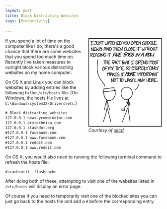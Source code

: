 ```yaml
---
layout: post
title: Block Distracting Websites
tags: [Productivity]

---
```


<div style="float: right; margin-left: 1em;">
    <img src="/assets/2015/distracting-websites.png" />
    <div><i>Courtesy of <a href="http://xkcd.com/1502/">xkcd</a></i></div>
</div>

If you spend a lot of time on the computer like I do, there's a good chance that there are some websites that you spend too much time on. Recently I've taken measures to outright block various distracting websites on my home computer.

On OS X and Linux you can block websites by adding entries like the following to the `/etc/hosts` file. (On Windows, the hosts file lives at `C:\Windows\system32\Drivers\etc`.)

```
# Block distracting websites
127.0.0.1 news.ycombinator.com
127.0.0.1 arstechnica.com
127.0.0.1 slashdot.org
#127.0.0.1 facebook.com
#127.0.0.1 www.facebook.com
#127.0.0.1 reddit.com
#127.0.0.1 www.reddit.com
```

On OS X, you would also need to running the following terminal command to refresh the hosts file:

```
dscacheutil -flushcache
```

After doing both of these, attempting to visit one of the websites listed in `/etc/hosts` will display an error page.

Of course if you need to temporarily visit one of the blocked sites you can just go back to the hosts file and add a `#` before the corresponding entry.

